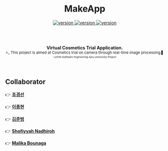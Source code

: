 <h1 align="center">MakeApp</h1>


<p align="center">
<a href="https://github.com/Chokyungsun/MakeApp_2019Project">
<img src="https://img.shields.io/badge/version-0.5-blue.svg" alt="version">
</a>
<a href="https://github.com/Chokyungsun/MakeApp_2019Project/blob/master/LICENSE">
<img src="https://img.shields.io/badge/license-Apache%202.0-red.svg" alt="version">
</a>
<a href="https://github.com/Chokyungsun/MakeApp_2019Project">
<img src="https://img.shields.io/badge/build-passing-brightgreen.svg" alt="version">
</a>
</p>
 
<br>
<br>

<p align="center">
<b>Virtual Cosmetics Trial Application.</b><br>
<sub>>_ This project is aimed at Cosmetics trial on camera through real-time image processing.▌<sub>
<br>
<sub><i>>2019-Software Engineering Ajou University Project</i><sub>
</p>
<br>


## Collaborator

:point_right: **[조경선](https://github.com/Chokyungsun)**

:point_right: **[이종현]()**

:point_right: **[김준범]()**

:point_right: **[Shofiyyah Nadhiroh]()**

:point_right: **[Malika Bounaga]()**

